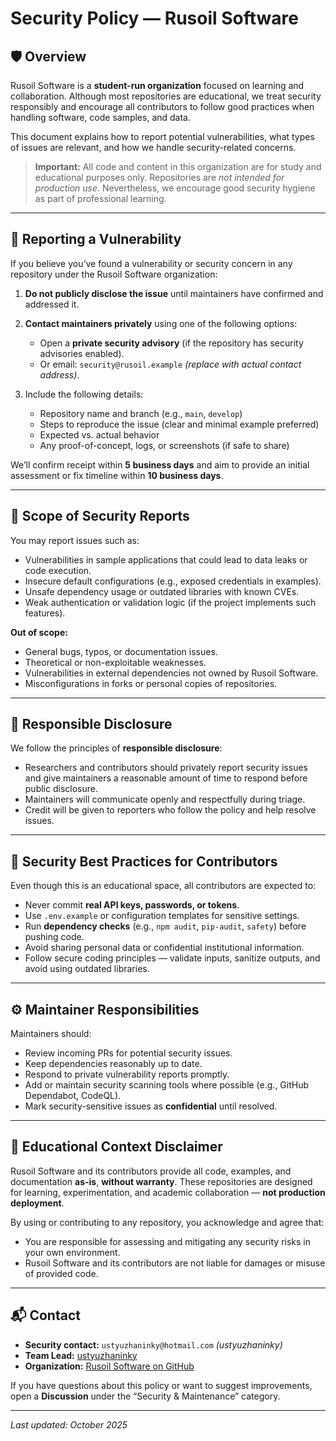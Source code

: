 # Security Policy — Rusoil Software

## 🛡️ Overview

Rusoil Software is a **student-run organization** focused on learning and collaboration. Although most repositories are educational, we treat security responsibly and encourage all contributors to follow good practices when handling software, code samples, and data.

This document explains how to report potential vulnerabilities, what types of issues are relevant, and how we handle security-related concerns.

> **Important:** All code and content in this organization are for study and educational purposes only. Repositories are *not intended for production use*. Nevertheless, we encourage good security hygiene as part of professional learning.

---

## 🔐 Reporting a Vulnerability

If you believe you’ve found a vulnerability or security concern in any repository under the Rusoil Software organization:

1. **Do not publicly disclose the issue** until maintainers have confirmed and addressed it.
2. **Contact maintainers privately** using one of the following options:

   * Open a **private security advisory** (if the repository has security advisories enabled).
   * Or email: `security@rusoil.example` *(replace with actual contact address)*.
3. Include the following details:

   * Repository name and branch (e.g., `main`, `develop`)
   * Steps to reproduce the issue (clear and minimal example preferred)
   * Expected vs. actual behavior
   * Any proof-of-concept, logs, or screenshots (if safe to share)

We’ll confirm receipt within **5 business days** and aim to provide an initial assessment or fix timeline within **10 business days**.

---

## 🧠 Scope of Security Reports

You may report issues such as:

* Vulnerabilities in sample applications that could lead to data leaks or code execution.
* Insecure default configurations (e.g., exposed credentials in examples).
* Unsafe dependency usage or outdated libraries with known CVEs.
* Weak authentication or validation logic (if the project implements such features).

**Out of scope:**

* General bugs, typos, or documentation issues.
* Theoretical or non-exploitable weaknesses.
* Vulnerabilities in external dependencies not owned by Rusoil Software.
* Misconfigurations in forks or personal copies of repositories.

---

## 🧩 Responsible Disclosure

We follow the principles of **responsible disclosure**:

* Researchers and contributors should privately report security issues and give maintainers a reasonable amount of time to respond before public disclosure.
* Maintainers will communicate openly and respectfully during triage.
* Credit will be given to reporters who follow the policy and help resolve issues.

---

## 🧰 Security Best Practices for Contributors

Even though this is an educational space, all contributors are expected to:

* Never commit **real API keys, passwords, or tokens**.
* Use `.env.example` or configuration templates for sensitive settings.
* Run **dependency checks** (e.g., `npm audit`, `pip-audit`, `safety`) before pushing code.
* Avoid sharing personal data or confidential institutional information.
* Follow secure coding principles — validate inputs, sanitize outputs, and avoid using outdated libraries.

---

## ⚙️ Maintainer Responsibilities

Maintainers should:

* Review incoming PRs for potential security issues.
* Keep dependencies reasonably up to date.
* Respond to private vulnerability reports promptly.
* Add or maintain security scanning tools where possible (e.g., GitHub Dependabot, CodeQL).
* Mark security-sensitive issues as **confidential** until resolved.

---

## 🧾 Educational Context Disclaimer

Rusoil Software and its contributors provide all code, examples, and documentation **as-is**, **without warranty**. These repositories are designed for learning, experimentation, and academic collaboration — **not production deployment**.

By using or contributing to any repository, you acknowledge and agree that:

* You are responsible for assessing and mitigating any security risks in your own environment.
* Rusoil Software and its contributors are not liable for damages or misuse of provided code.

---

## 📬 Contact

* **Security contact:** `ustyuzhaninky@hotmail.com` *(ustyuzhaninky)*
* **Team Lead:** [ustyuzhaninky](https://github.com/ustyuzhaninky)
* **Organization:** [Rusoil Software on GitHub](https://github.com/Rusoil-Software)

If you have questions about this policy or want to suggest improvements, open a **Discussion** under the “Security & Maintenance” category.

---

*Last updated: October 2025*
